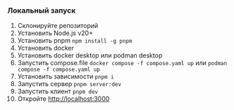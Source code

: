 ### Локальный запуск

1. Склонируйте репозиторий
2. Установить Node.js v20+
3. Установить pnpm `npm install -g pnpm`
4. Установить docker
5. Установить docker desktop или podman desktop
6. Запустить compose.file `docker compose -f compose.yaml up` или `podman compose -f compose.yaml up`
7. Установить зависимости `pnpm i`
8. Запустить сервер `pnpm server:dev`
9. Запустить клиент `pnpm dev`
10. Откройте [http://localhost:3000](http://localhost:3000)
